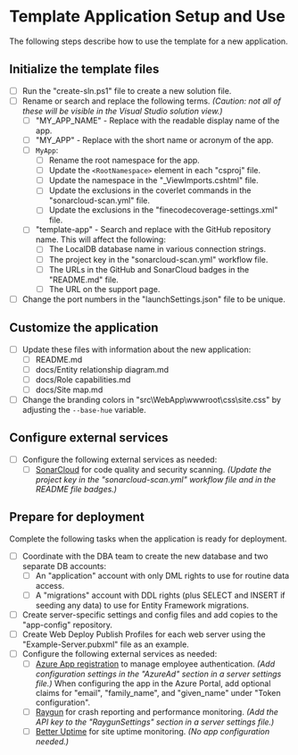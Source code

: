 # Template Application Setup and Use

The following steps describe how to use the template for a new application.

## Initialize the template files

* [ ] Run the "create-sln.ps1" file to create a new solution file.
* [ ] Rename or search and replace the following terms. *(Caution: not all of these will be visible in the Visual Studio solution view.)*
    - [ ] "MY_APP_NAME" - Replace with the readable display name of the app.
    - [ ] "MY_APP" - Replace with the short name or acronym of the app.
    - [ ] `MyApp`:
        - [ ] Rename the root namespace for the app.
        - [ ] Update the `<RootNamespace>` element in each "csproj" file.
        - [ ] Update the namespace in the "_ViewImports.cshtml" file.
        - [ ] Update the exclusions in the coverlet commands in the "sonarcloud-scan.yml" file.
        - [ ] Update the exclusions in the "finecodecoverage-settings.xml" file.
    - [ ] "template-app" - Search and replace with the GitHub repository name. This will affect the following:
        - [ ] The LocalDB database name in various connection strings.
        - [ ] The project key in the "sonarcloud-scan.yml" workflow file.
        - [ ] The URLs in the GitHub and SonarCloud badges in the "README.md" file.
        - [ ] The URL on the support page.
* [ ] Change the port numbers in the "launchSettings.json" file to be unique.

## Customize the application

* [ ] Update these files with information about the new application:
    * [ ] README.md
    * [ ] docs/Entity relationship diagram.md
    * [ ] docs/Role capabilities.md
    * [ ] docs/Site map.md
* [ ] Change the branding colors in "src\WebApp\wwwroot\css\site.css" by adjusting the `--base-hue` variable.

## Configure external services

* [ ] Configure the following external services as needed:
    - [ ] [SonarCloud](https://sonarcloud.io/projects) for code quality and security scanning. *(Update the project key in the "sonarcloud-scan.yml" workflow file and in the README file badges.)*

## Prepare for deployment

Complete the following tasks when the application is ready for deployment.

* [ ] Coordinate with the DBA team to create the new database and two separate DB accounts:
    - [ ] An "application" account with only DML rights to use for routine data access.
    - [ ] A "migrations" account with DDL rights (plus SELECT and INSERT if seeding any data) to use for Entity Framework migrations.
* [ ] Create server-specific settings and config files and add copies to the "app-config" repository.
* [ ] Create Web Deploy Publish Profiles for each web server using the "Example-Server.pubxml" file as an example.
* [ ] Configure the following external services as needed:
    - [ ] [Azure App registration](https://portal.azure.com/#view/Microsoft_AAD_RegisteredApps/ApplicationsListBlade) to manage employee authentication. *(Add configuration settings in the "AzureAd" section in a server settings file.)*
      When configuring the app in the Azure Portal, add optional claims for "email", "family_name", and "given_name" under "Token configuration".
    - [ ] [Raygun](https://app.raygun.com/) for crash reporting and performance monitoring. *(Add the API key to the "RaygunSettings" section in a server settings file.)*
    - [ ] [Better Uptime](https://betterstack.com/better-uptime) for site uptime monitoring. *(No app configuration needed.)*
